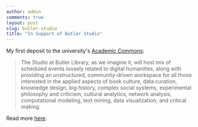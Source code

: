 ```yaml
---
author: admin
comments: true
layout: post
slug: butler-studio
title: "In Support of Butler Studio"
---
```


My first deposit to the university's [Academic
Commons](http://academiccommons.columbia.edu/):

> The Studio at Butler Library, as we imagine it, will host mix of scheduled
> events loosely related to digital humanities, along with providing an
> unstructured, community-driven workspace for all those interested in the
> applied aspects of book culture, data curation, knowledge design, big
> history, complex social systems, experimental philosophy and criticism,
> cultural analytics, network analysis, computational modeling, text mining,
> data visualization, and critical making.

Read more [here](http://academiccommons.columbia.edu/catalog/ac:157744).

